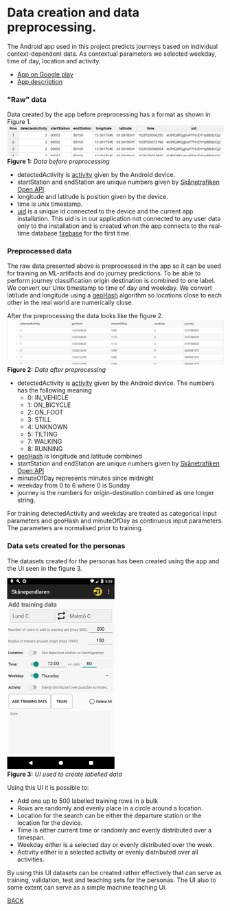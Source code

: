 # Data creation and data preprocessing.
The Android app used in this project predicts journeys based on individual context-dependent data. As contextual parameters we selected weekday, time of day, location and activity.
* [App on Google play](https://play.google.com/store/apps/details?id=se.k3larra.alvebuss&hl=sv)
* [App description](https://skanependlaren.firebaseapp.com/)

### "Raw" data
Data created by the app before preprocessing has a format as shown in Figure 1.
![](../images/bqdata.png)
**Figure 1:** *Data before preprocessing*
* detectedActivity is [activity](https://developers.google.com/android/reference/com/google/android/gms/location/DetectedActivity) given by the Android device.
* startStation and endStation are unique numbers given by [Skånetrafiken Open API](http://labs.skanetrafiken.se/api.asp).
* longitude and latitude is position given by the device.
* time is unix timestamp.
* [uid](https://firebase.google.com/docs/auth/android/anonymous-auth) is a unique id connected to the device and the current app installation. This uid is in our application not connected to any user data only to the installation and is created when the app connects to the real-time database [firebase](https://firebase.google.com/) for the first time.

### Preprocessed data
The raw data presented above is preprocessed in the app so it can be used for training an ML-artifacts and do journey predictions. To be able to perform journey classification origin destination is combined to one label. We convert our Unix timestamp to time of day and weekday. We convert latitude and longitude using a [geoHash](https://en.wikipedia.org/wiki/Geohash) algorithm so locations close to each other in the real world are numerically close.

After the preprocessing the data looks like the figure 2.
![](../images/preprocessed_data.png)
**Figure 2:** *Data after preprocessing*
* detectedActivity is [activity](https://developers.google.com/android/reference/com/google/android/gms/location/DetectedActivity) given by the Android device. The numbers has the following meaning
  * 0: IN_VEHICLE
  * 1: ON_BICYCLE
  * 2: ON_FOOT
  * 3: STILL
  * 4: UNKNOWN
  * 5: TILTING
  * 7: WALKING
  * 8: RUNNING
* [geoHash](ttps://en.wikipedia.org/wiki/Geohash) is longitude and latitude combined
* startStation and endStation are unique numbers given by [Skånetrafiken Open API](http://labs.skanetrafiken.se/api.asp)
* minuteOfDay represents minutes since midnight
* weekday from 0 to 6 where 0 is Sunday
* journey is the numbers for origin-destination combined as one longer string.

For training detectedActivity and weekday are treated as categorical input parameters and geoHash and minuteOfDay as continuous input parameters. The parameters are normalised prior to training.<!--Kolla om detta gäller cat pars-->

### Data sets created for the personas
The datasets created for the personas has been created using the app and the UI seen in the figure 3.

![](../images/trainingdatasmall.png)<br>
**Figure 3:** *UI used to create labelled data*

Using this UI it is possible to:
* Add one up to 500 labelled training rows in a bulk
* Rows are randomly and evenly place in a circle around a location.
* Location for the search can be either the departure station or the location for the device.
* Time is either current time or randomly and evenly distributed over a timespan.
* Weekday either is a selected day or evenly distributed over the week.
* Activity either is a selected activity or evenly distributed over all activities.

By using this UI datasets can be created rather effectively that can serve as training, validation, test and teaching sets for the personas. The UI also to some extent can serve as a simple machine teaching UI.

[BACK](../README.md)
